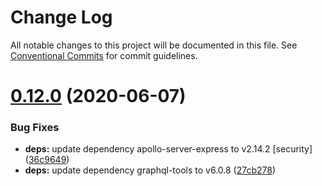 # Change Log

All notable changes to this project will be documented in this file.
See [Conventional Commits](https://conventionalcommits.org) for commit guidelines.

# [0.12.0](https://github.com/doug-martin/nestjs-query/compare/v0.11.8...v0.12.0) (2020-06-07)


### Bug Fixes

* **deps:** update dependency apollo-server-express to v2.14.2 [security] ([36c9649](https://github.com/doug-martin/nestjs-query/commit/36c964914ef8d75968d3649de5e9fe9d2af22f4e))
* **deps:** update dependency graphql-tools to v6.0.8 ([27cb278](https://github.com/doug-martin/nestjs-query/commit/27cb2789834c37dc4974d335aa7a435ca6850de0))
